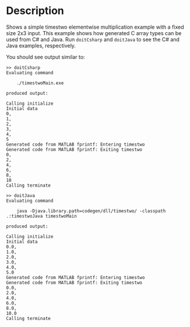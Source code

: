 # Description
Shows a simple timestwo elementwise multiplication example with a
fixed size 2x3 input. This example shows how generated C array types
can be used from C# and Java. Run `doitCsharp` and `doitJava` to see
the C# and Java examples, respectively.

You should see output similar to:

```
>> doitCsharp
Evaluating command

    ./timestwoMain.exe

produced output:

Calling initialize
Initial data
0,
1,
2,
3,
4,
5
Generated code from MATLAB fprintf: Entering timestwo
Generated code from MATLAB fprintf: Exiting timestwo
0,
2,
4,
6,
8,
10
Calling terminate

>> doitJava
Evaluating command

    java -Djava.library.path=codegen/dll/timestwo/ -classpath .:timestwoJava timestwoMain

produced output:

Calling initialize
Initial data
0.0,
1.0,
2.0,
3.0,
4.0,
5.0
Generated code from MATLAB fprintf: Entering timestwo
Generated code from MATLAB fprintf: Exiting timestwo
0.0,
2.0,
4.0,
6.0,
8.0,
10.0
Calling terminate
```
